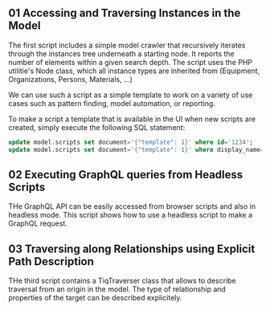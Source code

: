 ## 01 Accessing and Traversing Instances in the Model

The first script includes a simple model crawler that recursively iterates through the instances tree underneath a starting node. It reports the number of elements within a given search depth. The script uses the PHP utilitie's Node class, which all instance types are inherited from (Equipment, Organizations, Persons, Materials, ...)

We can use such a script as a simple template to work on a variety of use cases such as pattern finding, model automation, or reporting. 

To make a script a template that is available in the UI when new scripts are created, simply execute the following SQL statement:

``` SQL
update model.scripts set document='{"template": 1}' where id='1234';
update model.scripts set document='{"template": 1}' where display_name='Fancy Template';
```

## 02 Executing GraphQL queries from Headless Scripts

THe GraphQL API can be easily accessed from browser scripts and also in headless mode. This script shows how to use a headless script to make a GraphQL request.

## 03 Traversing along Relationships using Explicit Path Description

THe third script contains a TiqTraverser class that allows to describe traversal from an origin in the model. The type of relationship and properties of the target can be described explicitely.
